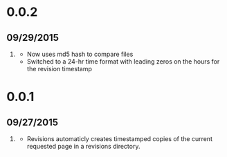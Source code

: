 # 0.0.2
## 09/29/2015

1. [](#improved)
    * Now uses md5 hash to compare files
    * Switched to a 24-hr time format with leading zeros on the hours for the revision timestamp

# 0.0.1
## 09/27/2015

1. [](#new)
    * Revisions automaticly creates timestamped copies of the current requested page in a revisions directory.